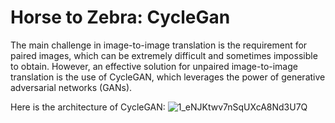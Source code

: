 # Horse to Zebra: CycleGan
The main challenge in image-to-image translation is the requirement for paired images, which can be extremely difficult and sometimes impossible to obtain. However, an effective solution for unpaired image-to-image translation is the use of CycleGAN, which leverages the power of generative adversarial networks (GANs).

Here is the architecture of CycleGAN:
![1_eNJKtwv7nSqUXcA8Nd3U7Q](https://github.com/ELGHAZI-85/Horse-to-Zebra-CycleGan-/assets/85625650/afdcb96d-1c73-4407-bfde-1bd4cc90ee3f)
